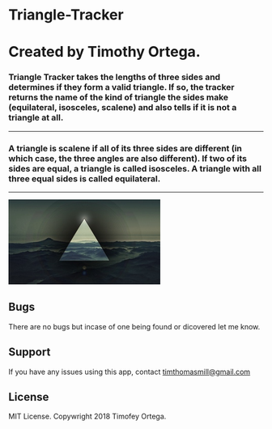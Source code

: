 # Triangle-Tracker
# Created by Timothy Ortega.
### Triangle Tracker takes the lengths of three sides and determines if they form a valid triangle. If so, the tracker returns the name of the kind of triangle the sides make (equilateral, isosceles, scalene) and also tells if it is not a triangle at all.
------------------------------------------
### A triangle is scalene if all of its three sides are different (in which case, the three angles are also different). If two of its sides are equal, a triangle is called isosceles. A triangle with all three equal sides is called equilateral.

------------------------------------------
![Triangle](https://github.com/TimofeyTTT/triangle-tracker/blob/master/triangle.jpg)
## Bugs
There are no bugs but incase of one being found or dicovered let me know.

## Support
If you have any issues using this app, contact timthomasmill@gmail.com

## License
MIT License. Copywright 2018 Timofey Ortega.


